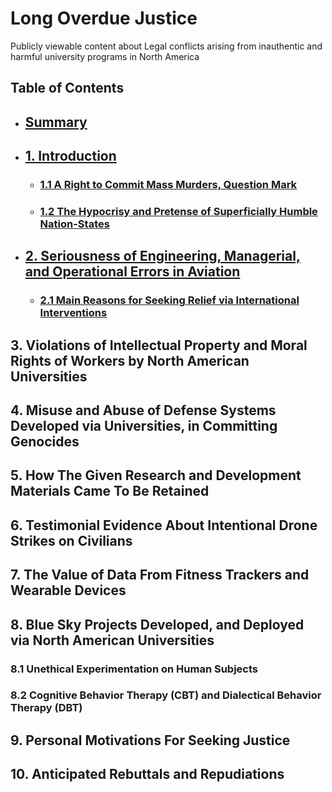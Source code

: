 # Long Overdue Justice
Publicly viewable content about Legal conflicts arising from inauthentic and harmful university programs in North America

## Table of Contents
<div id="user-content-toc">
<ul>
  <li><h2><a href="/expose/00-0.md#summary">Summary</a></h2></li>
  <li><h2><a href="/expose/01-0.md#introduction">1. Introduction</a></h2></li>
  
  <ul>
    <li><h3><a href="/expose/01-1.md#11-a-right-to-commit-mass-murders-question-mark">1.1 A Right to Commit Mass Murders, Question Mark</a></h3></li>
    <li><h3><a href="/expose/01-2.md#12-the-hypocrisy-and-pretense-of-superficially-humble-nation-states">1.2 The Hypocrisy and Pretense of Superficially Humble Nation-States</a></h3></li>
  </ul>
  
  <li><h2><a href="/expose/02-0.md#2-seriousness-of-engineering-managerial-and-operational-errors-in-aviation">2. Seriousness of Engineering, Managerial, and Operational Errors in Aviation</a></h2></li>
  
  <ul>
    <li><h3><a href="/expose/02-1.md#21-main-reasons-for-seeking-relief-via-international-interventions">2.1 Main Reasons for Seeking Relief via International Interventions</a></h3></li>
  </ul>
</ul>
</div>

## 3. Violations of Intellectual Property and Moral Rights of Workers by North American Universities

## 4. Misuse and Abuse of Defense Systems Developed via Universities, in Committing Genocides 

## 5. How The Given Research and Development Materials Came To Be Retained

## 6. Testimonial Evidence About Intentional Drone Strikes on Civilians

## 7. The Value of Data From Fitness Trackers and Wearable Devices

## 8. Blue Sky Projects Developed, and Deployed via North American Universities

### 8.1 Unethical Experimentation on Human Subjects

### 8.2 Cognitive Behavior Therapy (CBT) and Dialectical Behavior Therapy (DBT)

## 9. Personal Motivations For Seeking Justice

## 10. Anticipated Rebuttals and Repudiations